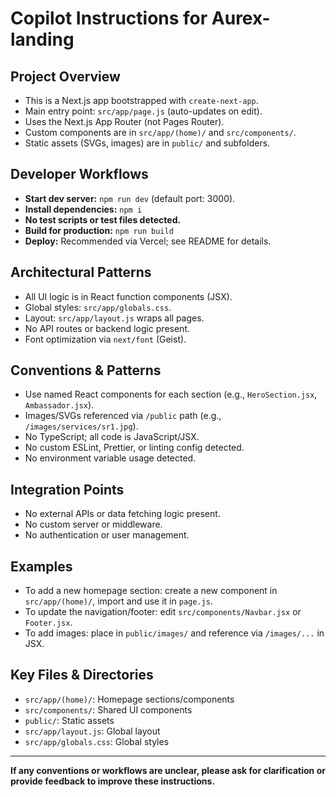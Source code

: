 # Copilot Instructions for Aurex-landing

## Project Overview
- This is a Next.js app bootstrapped with `create-next-app`.
- Main entry point: `src/app/page.js` (auto-updates on edit).
- Uses the Next.js App Router (not Pages Router).
- Custom components are in `src/app/(home)/` and `src/components/`.
- Static assets (SVGs, images) are in `public/` and subfolders.

## Developer Workflows
- **Start dev server:** `npm run dev` (default port: 3000).
- **Install dependencies:** `npm i`
- **No test scripts or test files detected.**
- **Build for production:** `npm run build`
- **Deploy:** Recommended via Vercel; see README for details.

## Architectural Patterns
- All UI logic is in React function components (JSX).
- Global styles: `src/app/globals.css`.
- Layout: `src/app/layout.js` wraps all pages.
- No API routes or backend logic present.
- Font optimization via `next/font` (Geist).

## Conventions & Patterns
- Use named React components for each section (e.g., `HeroSection.jsx`, `Ambassador.jsx`).
- Images/SVGs referenced via `/public` path (e.g., `/images/services/sr1.jpg`).
- No TypeScript; all code is JavaScript/JSX.
- No custom ESLint, Prettier, or linting config detected.
- No environment variable usage detected.

## Integration Points
- No external APIs or data fetching logic present.
- No custom server or middleware.
- No authentication or user management.

## Examples
- To add a new homepage section: create a new component in `src/app/(home)/`, import and use it in `page.js`.
- To update the navigation/footer: edit `src/components/Navbar.jsx` or `Footer.jsx`.
- To add images: place in `public/images/` and reference via `/images/...` in JSX.

## Key Files & Directories
- `src/app/(home)/`: Homepage sections/components
- `src/components/`: Shared UI components
- `public/`: Static assets
- `src/app/layout.js`: Global layout
- `src/app/globals.css`: Global styles

---
**If any conventions or workflows are unclear, please ask for clarification or provide feedback to improve these instructions.**
